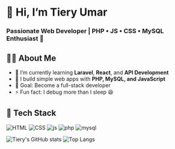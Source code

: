 # 👋 Hi, I’m Tiery Umar
### Passionate Web Developer | PHP • JS • CSS • MySQL Enthusiast 🚀

## 👨‍💻 About Me
- 🌱 I’m currently learning **Laravel**, **React**, and **API Development**
- 💼 I build simple web apps with **PHP, MySQL, and JavaScript**
- 🎯 Goal: Become a full-stack developer
- ⚡ Fun fact: I debug more than I sleep 😆

## 🧰 Tech Stack
![HTML](https://skillicons.dev/icons?i=html)
![CSS](https://skillicons.dev/icons?i=css)
![js](https://skillicons.dev/icons?i=js)
![php](https://skillicons.dev/icons?i=php)
![mysql](https://skillicons.dev/icons?i=mysql)

![Tiery's GitHub stats](https://github-readme-stats.vercel.app/api?username=TieryUmarSamsudin2209&show_icons=true&theme=radical)
![Top Langs](https://github-readme-stats.vercel.app/api/top-langs/?username=TieryUmarSamsudin2209&layout=compact&theme=radical)
